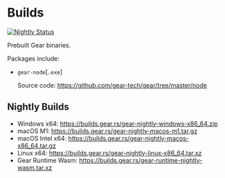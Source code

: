 # Builds

[![Nightly Status](https://github.com/gear-tech/builds/workflows/Nightly/badge.svg)](https://github.com/gear-tech/builds/actions/workflows/nightly.yml?query=branch%3Amaster)

Prebuilt Gear binaries.

Packages include:

* `gear-node`[`.exe`]

  Source code: https://github.com/gear-tech/gear/tree/master/node

## Nightly Builds

* Windows x64: https://builds.gear.rs/gear-nightly-windows-x86_64.zip
* macOS M1: https://builds.gear.rs/gear-nightly-macos-m1.tar.gz
* macOS Intel x64: https://builds.gear.rs/gear-nightly-macos-x86_64.tar.gz
* Linux x64: https://builds.gear.rs/gear-nightly-linux-x86_64.tar.xz
* Gear Runtime Wasm: https://builds.gear.rs/gear-runtime-nightly-wasm.tar.xz

